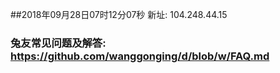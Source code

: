 ##2018年09月28日07时12分07秒 新址: 104.248.44.15
### 兔友常见问题及解答: https://github.com/wanggonging/d/blob/w/FAQ.md
